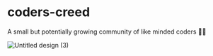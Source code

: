 # coders-creed
A small but potentially growing community of like minded coders 👨‍💻



![Untitled design (3)](https://user-images.githubusercontent.com/72148786/141695178-95b0ef0d-0e27-4743-8f4e-bfeab3a1518e.png)

